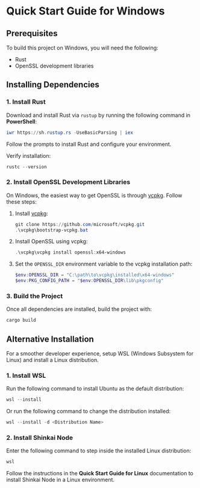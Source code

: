 # Quick Start Guide for Windows

## Prerequisites

To build this project on Windows, you will need the following:

- Rust
- OpenSSL development libraries

## Installing Dependencies

### 1. Install Rust

Download and install Rust via `rustup` by running the following command in **PowerShell**:

```powershell
iwr https://sh.rustup.rs -UseBasicParsing | iex
```

Follow the prompts to install Rust and configure your environment.

Verify installation:

```powershell
rustc --version
```

### 2. Install OpenSSL Development Libraries

On Windows, the easiest way to get OpenSSL is through [vcpkg](https://github.com/microsoft/vcpkg). Follow these steps:

1. Install [vcpkg](https://github.com/microsoft/vcpkg):

   ```powershell
   git clone https://github.com/microsoft/vcpkg.git
   .\vcpkg\bootstrap-vcpkg.bat
   ```

2. Install OpenSSL using vcpkg:

   ```powershell
   .\vcpkg\vcpkg install openssl:x64-windows
   ```

3. Set the `OPENSSL_DIR` environment variable to the vcpkg installation path:
   ```powershell
   $env:OPENSSL_DIR = "C:\path\to\vcpkg\installed\x64-windows"
   $env:PKG_CONFIG_PATH = "$env:OPENSSL_DIR\lib\pkgconfig"
   ```

### 3. Build the Project

Once all dependencies are installed, build the project with:

```powershell
cargo build
```

## Alternative Installation

For a smoother developer experience, setup WSL (Windows Subsystem for Linux) and install a Linux distribution.

### 1. Install WSL

Run the following command to install Ubuntu as the default distribution:

```powershell
wsl --install
```

Or run the following command to change the distribution installed:

```powershell
wsl --install -d <Distribution Name>
```

### 2. Install Shinkai Node

Enter the following command to step inside the installed Linux distribution:

```powershell
wsl
```

Follow the instructions in the **Quick Start Guide for Linux** documentation to install Shinkai Node in a Linux environment.
